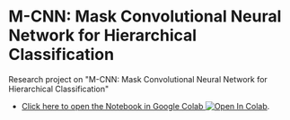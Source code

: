 # M-CNN: Mask Convolutional Neural Network for Hierarchical Classification
Research project on "M-CNN: Mask Convolutional Neural Network for Hierarchical Classification"

- [Click here to open the Notebook in Google Colab ![Open In Colab](https://colab.research.google.com/assets/colab-badge.svg)](https://colab.research.google.com/github/rbouadjenek/Masked-CNN/blob/main/Model_Training.ipynb). 
